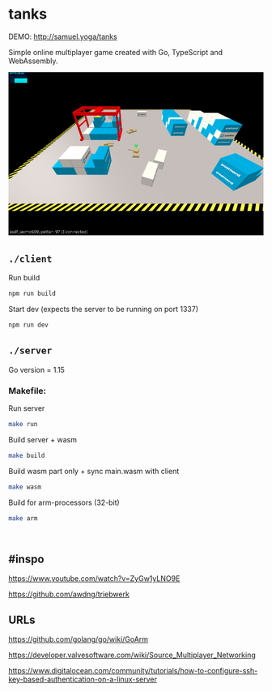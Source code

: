 # tanks
DEMO: http://samuel.yoga/tanks

Simple online multiplayer game created with Go, TypeScript and WebAssembly.

![alt text](./assets/screen2.png)


## `./client`
Run build
```sh
npm run build
```

Start dev (expects the server to be running on port 1337)
```sh
npm run dev
```

## `./server`
Go version = 1.15

### Makefile:
Run server
```sh
make run
```

Build server + wasm
```sh
make build
```

Build wasm part only + sync main.wasm with client
```sh
make wasm
```

Build for arm-processors (32-bit) 
```sh
make arm
```
&nbsp;

## #inspo
https://www.youtube.com/watch?v=ZyGw1yLNO9E

https://github.com/awdng/triebwerk

## URLs

https://github.com/golang/go/wiki/GoArm

https://developer.valvesoftware.com/wiki/Source_Multiplayer_Networking

https://www.digitalocean.com/community/tutorials/how-to-configure-ssh-key-based-authentication-on-a-linux-server
